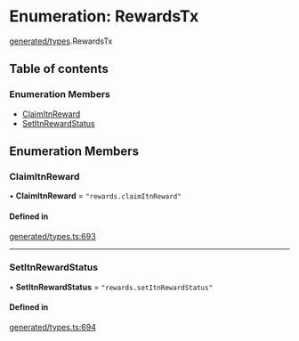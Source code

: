# Enumeration: RewardsTx

[generated/types](../wiki/generated.types).RewardsTx

## Table of contents

### Enumeration Members

- [ClaimItnReward](../wiki/generated.types.RewardsTx#claimitnreward)
- [SetItnRewardStatus](../wiki/generated.types.RewardsTx#setitnrewardstatus)

## Enumeration Members

### ClaimItnReward

• **ClaimItnReward** = ``"rewards.claimItnReward"``

#### Defined in

[generated/types.ts:693](https://github.com/PolymeshAssociation/polymesh-sdk/blob/31fdce23/src/generated/types.ts#L693)

___

### SetItnRewardStatus

• **SetItnRewardStatus** = ``"rewards.setItnRewardStatus"``

#### Defined in

[generated/types.ts:694](https://github.com/PolymeshAssociation/polymesh-sdk/blob/31fdce23/src/generated/types.ts#L694)
